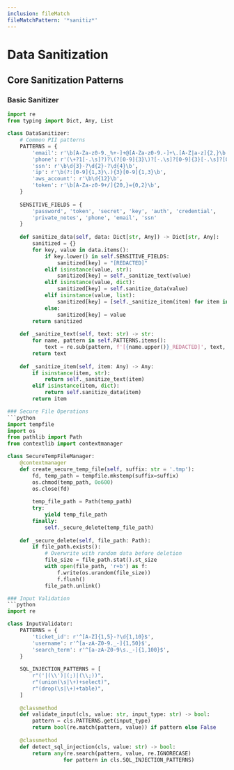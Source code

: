 ```yaml
---
inclusion: fileMatch
fileMatchPattern: '*sanitiz*'
---
```


# Data Sanitization

## Core Sanitization Patterns

### Basic Sanitizer
```python
import re
from typing import Dict, Any, List

class DataSanitizer:
    # Common PII patterns
    PATTERNS = {
        'email': r'\b[A-Za-z0-9._%+-]+@[A-Za-z0-9.-]+\.[A-Z|a-z]{2,}\b',
        'phone': r'(\+?1[-.\s]?)?\(?[0-9]{3}\)?[-.\s]?[0-9]{3}[-.\s]?[0-9]{4}',
        'ssn': r'\b\d{3}-?\d{2}-?\d{4}\b',
        'ip': r'\b(?:[0-9]{1,3}\.){3}[0-9]{1,3}\b',
        'aws_account': r'\b\d{12}\b',
        'token': r'\b[A-Za-z0-9+/]{20,}={0,2}\b',
    }
    
    SENSITIVE_FIELDS = {
        'password', 'token', 'secret', 'key', 'auth', 'credential',
        'private_notes', 'phone', 'email', 'ssn'
    }
    
    def sanitize_data(self, data: Dict[str, Any]) -> Dict[str, Any]:
        sanitized = {}
        for key, value in data.items():
            if key.lower() in self.SENSITIVE_FIELDS:
                sanitized[key] = "[REDACTED]"
            elif isinstance(value, str):
                sanitized[key] = self._sanitize_text(value)
            elif isinstance(value, dict):
                sanitized[key] = self.sanitize_data(value)
            elif isinstance(value, list):
                sanitized[key] = [self._sanitize_item(item) for item in value]
            else:
                sanitized[key] = value
        return sanitized
    
    def _sanitize_text(self, text: str) -> str:
        for name, pattern in self.PATTERNS.items():
            text = re.sub(pattern, f'[{name.upper()}_REDACTED]', text, flags=re.IGNORECASE)
        return text
    
    def _sanitize_item(self, item: Any) -> Any:
        if isinstance(item, str):
            return self._sanitize_text(item)
        elif isinstance(item, dict):
            return self.sanitize_data(item)
        return item

### Secure File Operations
```python
import tempfile
import os
from pathlib import Path
from contextlib import contextmanager

class SecureTempFileManager:
    @contextmanager
    def create_secure_temp_file(self, suffix: str = '.tmp'):
        fd, temp_path = tempfile.mkstemp(suffix=suffix)
        os.chmod(temp_path, 0o600)
        os.close(fd)
        
        temp_file_path = Path(temp_path)
        try:
            yield temp_file_path
        finally:
            self._secure_delete(temp_file_path)
    
    def _secure_delete(self, file_path: Path):
        if file_path.exists():
            # Overwrite with random data before deletion
            file_size = file_path.stat().st_size
            with open(file_path, 'r+b') as f:
                f.write(os.urandom(file_size))
                f.flush()
            file_path.unlink()

### Input Validation
```python
import re

class InputValidator:
    PATTERNS = {
        'ticket_id': r'^[A-Z]{1,5}-?\d{1,10}$',
        'username': r'^[a-zA-Z0-9._-]{1,50}$',
        'search_term': r'^[a-zA-Z0-9\s._-]{1,100}$',
    }
    
    SQL_INJECTION_PATTERNS = [
        r"('|(\\')|(;)|(\\;))",
        r"(union(\s|\+)+select)",
        r"(drop(\s|\+)+table)",
    ]
    
    @classmethod
    def validate_input(cls, value: str, input_type: str) -> bool:
        pattern = cls.PATTERNS.get(input_type)
        return bool(re.match(pattern, value)) if pattern else False
    
    @classmethod
    def detect_sql_injection(cls, value: str) -> bool:
        return any(re.search(pattern, value, re.IGNORECASE) 
                  for pattern in cls.SQL_INJECTION_PATTERNS)